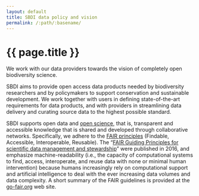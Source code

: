 ```yaml
---
layout: default
title: SBDI data policy and vision
permalink: /:path/:basename/
---
```

# {{ page.title }}

<p class="preamble">We work with our data providers towards the vision of completely open biodiversity science.</p>

SBDI aims to provide open access data products needed by biodiversity researchers and by policymakers to support conservation and sustainable development. We work together with users in defining state-of-the-art requirements for data products, and with providers in streamlining data delivery and curating source data to the highest possible standard.

SBDI supports open data and [open science](https://en.wikipedia.org/wiki/Open_science), that is, transparent and accessible knowledge that is shared and developed through collaborative networks. Specifically, we adhere to the [FAIR principles](https://www.go-fair.org/) (Findable, Accessible, Interoperable, Reusable). The “[FAIR Guiding Principles for scientific data management and stewardship](https://www.nature.com/articles/sdata201618)” were published in 2016, and emphasize machine-readability (i.e., the capacity of computational systems to find, access, interoperate, and reuse data with none or minimal human intervention) because humans increasingly rely on computational support and artificial intelligence to deal with the ever increasing data volumes and data complexity. A short summary of the FAIR guidelines is provided at the [go-fair.org](https://www.go-fair.org/fair-principles/) web site.

